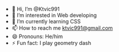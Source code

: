- 👋 Hi, I’m @Ktvic991
- 👀 I’m interested in Web developing
- 🌱 I’m currently learning CSS
- 📫 How to reach me ktvic991@gmail.com
- 😄 Pronouns: He/him
- ⚡ Fun fact: I play geometry dash

<!---
Ktvic991/Ktvic991 is a ✨ special ✨ repository because its `README.md` (this file) appears on your GitHub profile.
You can click the Preview link to take a look at your changes.
--->
